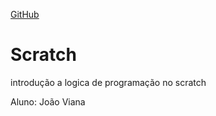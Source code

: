 [GitHub](https://img.shields.io/github/license/viiannaa/scratch)
# Scratch
introdução a logica de programação no scratch

Aluno: João Viana
